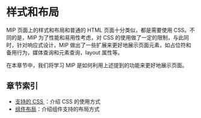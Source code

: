 # 样式和布局

MIP 页面上的样式和布局和普通的 HTML 页面十分类似，都是需要使用 CSS。不同的是，MIP 为了性能和易用性考虑，对 CSS 的使用做了一定的限制，与此同时，针对响应式设计，MIP 做出了一些扩展来更好地展示页面元素，如占位符和备用行为，媒体查询和元素查询，layout 属性等。

在本章节中，我们将学习 MIP 是如何利用上述提到的功能来更好地展示页面。

## 章节索引

- [支持的 CSS ](./supported-css.md)：介绍 CSS 的使用方式
- [组件布局](./layout.md)：介绍组件支持的布局方式

